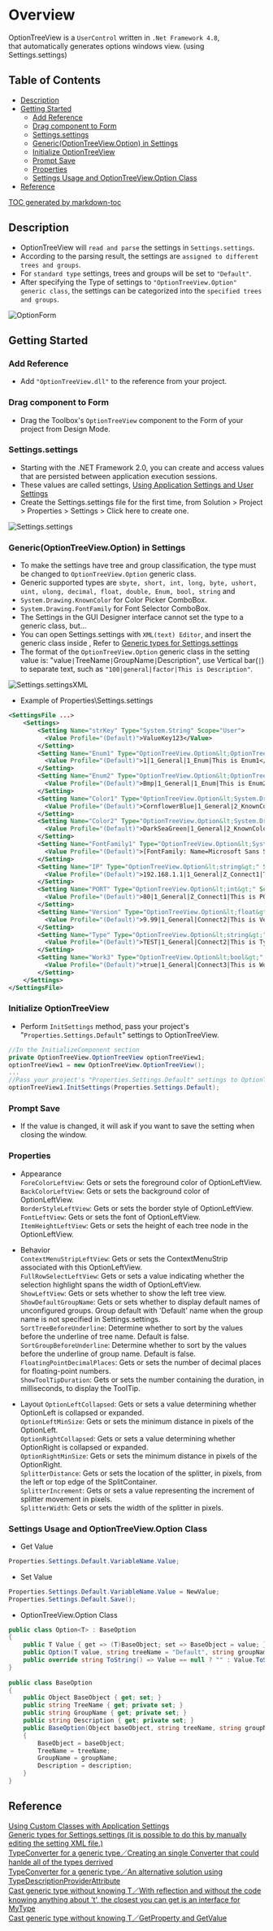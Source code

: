 ﻿# Overview

OptionTreeView is a `UserControl` written in `.Net Framework 4.8`,  
that automatically generates options windows view. (using Settings.settings)  


## Table of Contents

- [Description](#description)
- [Getting Started](#getting-started)
  * [Add Reference](#add-reference)
  * [Drag component to Form](#drag-component-to-form)
  * [Settings.settings](#settingssettings)
  * [Generic(OptionTreeView.Option) in Settings](#genericoptiontreeviewoption-in-settings)
  * [Initialize OptionTreeView](#initialize-optiontreeview)
  * [Prompt Save](#prompt-save)
  * [Properties](#properties)
  * [Settings Usage and OptionTreeView.Option Class](#settings-usage-and-optiontreeviewoption-class)
- [Reference](#reference)

[TOC generated by markdown-toc](https://ecotrust-canada.github.io/markdown-toc/)


## Description

- OptionTreeView will `read and parse` the settings in `Settings.settings`.
- According to the parsing result, the settings are `assigned to different trees and groups`.
- For `standard type` settings, trees and groups will be set to `"Default"`.
- After specifying the Type of settings to `"OptionTreeView.Option" generic class`, the settings can be categorized into the `specified trees and groups`.

![OptionForm](assets/OptionForm.webp)


## Getting Started

### Add Reference 

- Add `"OptionTreeView.dll"` to the reference from your project.


### Drag component to Form

- Drag the Toolbox's `OptionTreeView` component to the Form of your project from Design Mode.


### Settings.settings

- Starting with the .NET Framework 2.0, you can create and access values that are persisted between application execution sessions.
- These values are called settings, [Using Application Settings and User Settings](https://docs.microsoft.com/en-us/dotnet/desktop/winforms/advanced/using-application-settings-and-user-settings?view=netframeworkdesktop-4.8)
- Create the Settings.settings file for the first time, from Solution > Project > Properties > Settings > Click here to create one.

![Settings.settings](assets/Settings.settings.webp)


### Generic(OptionTreeView.Option) in Settings

- To make the settings have tree and group classification, the type must be changed to `OptionTreeView.Option` generic class.
- Generic supported types are `sbyte, short, int, long, byte, ushort, uint, ulong, decimal, float, double, Enum, bool, string` and
- `System.Drawing.KnownColor` for Color Picker ComboBox.
- `System.Drawing.FontFamily` for Font Selector ComboBox.
- The Settings in the GUI Designer interface cannot set the type to a generic class, but...
- You can open Settings.settings with `XML(text) Editor`, and insert the generic class inside <Settings>, Refer to [Generic types for Settings.settings](https://stackoverflow.com/a/4046036)
- The format of the `OptionTreeView.Option` generic class in the setting value is: "value`|`TreeName`|`GroupName`|`Description", use Vertical bar(`|`) to separate text, such as `"100|general|factor|This is Description"`.

![Settings.settingsXML](assets/Settings.settingsXML.webp)

- Example of Properties\Settings.settings

```xml
<SettingsFile ...>
    <Settings>
        <Setting Name="strKey" Type="System.String" Scope="User">
          <Value Profile="(Default)">ValueKey123</Value>
        </Setting>
        <Setting Name="Enum1" Type="OptionTreeView.Option&lt;OptionTreeViewTestApp.ImageType&gt;" Scope="User">
          <Value Profile="(Default)">1|1_General|1_Enum|This is Enum1</Value>
        </Setting>
        <Setting Name="Enum2" Type="OptionTreeView.Option&lt;OptionTreeViewTestApp.ImageType&gt;" Scope="User">
          <Value Profile="(Default)">Bmp|1_General|1_Enum|This is Enum2</Value>
        </Setting>
        <Setting Name="Color1" Type="OptionTreeView.Option&lt;System.Drawing.KnownColor&gt;" Scope="User">
          <Value Profile="(Default)">CornflowerBlue|1_General|2_KnownColor|This is Color1</Value>
        </Setting>
        <Setting Name="Color2" Type="OptionTreeView.Option&lt;System.Drawing.KnownColor&gt;" Scope="User">
          <Value Profile="(Default)">DarkSeaGreen|1_General|2_KnownColor|This is Color2</Value>
        </Setting>
        <Setting Name="FontFamily1" Type="OptionTreeView.Option&lt;System.Drawing.FontFamily&gt;" Scope="User">
          <Value Profile="(Default)">[FontFamily: Name=Microsoft Sans Serif]|1_General|3_FontFamily|This is FontFamily1</Value>
        </Setting>
        <Setting Name="IP" Type="OptionTreeView.Option&lt;string&gt;" Scope="User">
          <Value Profile="(Default)">192.168.1.1|1_General|Z_Connect1|This is IP</Value>
        </Setting>
        <Setting Name="PORT" Type="OptionTreeView.Option&lt;int&gt;" Scope="User">
          <Value Profile="(Default)">80|1_General|Z_Connect1|This is PORT</Value>
        </Setting>
        <Setting Name="Version" Type="OptionTreeView.Option&lt;float&gt;" Scope="User">
          <Value Profile="(Default)">9.99|1_General|Connect2|This is Version</Value>
        </Setting>
        <Setting Name="Type" Type="OptionTreeView.Option&lt;string&gt;" Scope="User">
          <Value Profile="(Default)">TEST|1_General|Connect2|This is Type</Value>
        </Setting>
        <Setting Name="Work3" Type="OptionTreeView.Option&lt;bool&gt;" Scope="User">
          <Value Profile="(Default)">true|1_General|Connect3|This is Work3</Value>
        </Setting>
    </Settings>
</SettingsFile>
```


### Initialize OptionTreeView

- Perform `InitSettings` method, pass your project's "`Properties.Settings.Default`" settings to OptionTreeView.

```cs
//In the InitializeComponent section
private OptionTreeView.OptionTreeView optionTreeView1;
optionTreeView1 = new OptionTreeView.OptionTreeView();
...
//Pass your project's "Properties.Settings.Default" settings to OptionTreeView in your code.
optionTreeView1.InitSettings(Properties.Settings.Default);
```


### Prompt Save

- If the value is changed, it will ask if you want to save the setting when closing the window.


### Properties

- Appearance  
`ForeColorLeftView`: Gets or sets the foreground color of OptionLeftView.  
`BackColorLeftView`: Gets or sets the background color of OptionLeftView.  
`BorderStyleLeftView`: Gets or sets the border style of OptionLeftView.  
`FontLeftView`: Gets or sets the font of OptionLeftView.  
`ItemHeightLeftView`: Gets or sets the height of each tree node in the OptionLeftView.  

- Behavior  
`ContextMenuStripLeftView`: Gets or sets the ContextMenuStrip associated with this OptionLeftView.  
`FullRowSelectLeftView`: Gets or sets a value indicating whether the selection highlight spans the width of OptionLeftView.  
`ShowLeftView`: Gets or sets whether to show the left tree view.  
`ShowDefaultGroupName`: Gets or sets whether to display default names of unconfigured groups. Group default with 'Default' name when the group name is not specified in Settings.settings.  
`SortTreeBeforeUnderline`: Determine whether to sort by the values before the underline of tree name. Default is false.  
`SortGroupBeforeUnderline`: Determine whether to sort by the values before the underline of group name. Default is false.  
`FloatingPointDecimalPlaces`: Gets or sets the number of decimal places for floating-point numbers.  
`ShowToolTipDuration`: Gets or sets the number containing the duration, in milliseconds, to display the ToolTip.  

- Layout
`OptionLeftCollapsed`: Gets or sets a value determining whether OptionLeft is collapsed or expanded.  
`OptionLeftMinSize`: Gets or sets the minimum distance in pixels of the OptionLeft.  
`OptionRightCollapsed`: Gets or sets a value determining whether OptionRight is collapsed or expanded.  
`OptionRightMinSize`: Gets or sets the minimum distance in pixels of the OptionRight.  
`SplitterDistance`: Gets or sets the location of the splitter, in pixels, from the left or top edge of the SplitContainer.  
`SplitterIncrement`: Gets or sets a value representing the increment of splitter movement in pixels.  
`SplitterWidth`: Gets or sets the width of the splitter in pixels.  


### Settings Usage and OptionTreeView.Option Class

- Get Value  
```cs
Properties.Settings.Default.VariableName.Value;
```

- Set Value  
```cs
Properties.Settings.Default.VariableName.Value = NewValue;
Properties.Settings.Default.Save();
```

- OptionTreeView.Option Class  
```cs
public class Option<T> : BaseOption
{
    public T Value { get => (T)BaseObject; set => BaseObject = value; }
    public Option(T value, string treeName = "Default", string groupName = "Default", string description = "") : base(value, treeName, groupName, description) { }
    public override string ToString() => Value == null ? "" : Value.ToString();
}
    
public class BaseOption
{
    public Object BaseObject { get; set; }
    public string TreeName { get; private set; }
    public string GroupName { get; private set; }
    public string Description { get; private set; }
    public BaseOption(Object baseObject, string treeName, string groupName, string description)
    {
        BaseObject = baseObject;
        TreeName = treeName;
        GroupName = groupName;
        Description = description;
    }
}
```


## Reference

[Using Custom Classes with Application Settings](http://www.blackwasp.co.uk/CustomAppSettings.aspx)  
[Generic types for Settings.settings (it is possible to do this by manually editing the setting XML file.)](https://stackoverflow.com/a/4046036)  
[TypeConverter for a generic type／Creating an single Converter that could hanlde all of the types derrived](https://stackoverflow.com/a/14980794)  
[TypeConverter for a generic type／An alternative solution using TypeDescriptionProviderAttribute](https://stackoverflow.com/a/53771936)  
[Cast generic type without knowing T／With reflection and without the code knowing anything about 't', the closest you can get is an interface for MyType](https://www.reddit.com/r/csharp/comments/f2t0hw/comment/fherb76/?utm_source=share&utm_medium=web2x&context=3)  
[Cast generic type without knowing T／GetProperty and GetValue](https://social.msdn.microsoft.com/Forums/en-US/e1f9a9c0-ddb7-41b8-aad8-c2c4a8ef5e84/cast-generic-type-without-knowing-t?forum=aspcsharp)  
